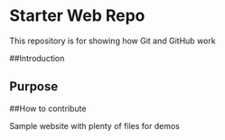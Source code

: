 # Starter Web Repo

This repository is for showing how Git and GitHub work

##Introduction

## Purpose

##How to contribute

Sample website with plenty of files for demos
